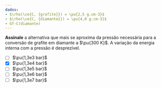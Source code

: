```yaml
---
dados:
- $\rho(\ce{C, {grafite}}) = \pu{2,5 g.cm-3}$
- $\rho(\ce{C, {diamante}}) = \pu{4,0 g.cm-3}$
- Gf-C(diamante)
---
```


**Assinale** a alternativa que mais se aproxima da pressão necessária para a conversão de grafite em diamante a $\pu{300 K}$. A variação da energia interna com a pressão é desprezível.

- [ ] $\pu{1,3e3 bar}$
- [x] $\pu{1,3e4 bar}$
- [ ] $\pu{1,3e5 bar}$
- [ ] $\pu{1,3e6 bar}$
- [ ] $\pu{1,3e7 bar}$
